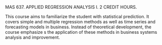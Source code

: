 MAS 637. APPLIED REGRESSION ANALYSIS I. 2 CREDIT HOURS.

This course aims to familiarize the student with statistical prediction. It covers simple and multiple regression methods as well as time series and forecasting models in business. Instead of theoretical development, the course emphasize s the application of these methods in business systems analysis and improvement.